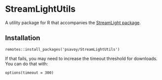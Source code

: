 # StreamLightUtils

A utility package for R that accompanies the [StreamLight package](https://github.com/psavoy/StreamLight).

## Installation

```
remotes::install_packages('psavoy/StreamLightUtils')
```

If that fails, you may need to increase the timeout threshold for downloads. You can do that with:

```
options(timeout = 300)
```
